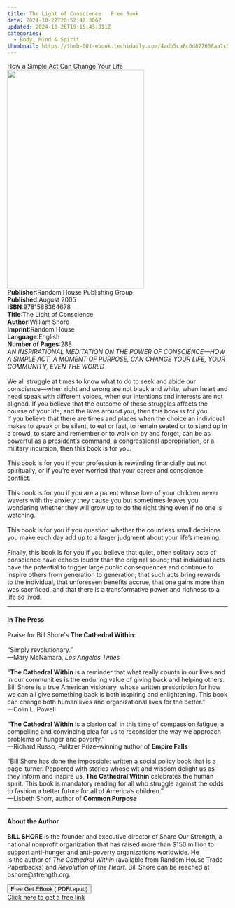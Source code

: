 ```yaml
---
title: The Light of Conscience | Free Book
date: 2024-10-22T20:52:42.306Z
updated: 2024-10-26T19:15:43.811Z
categories:
  - Body, Mind & Spirit
thumbnail: https://thmb-001-ebook.techidaily.com/4adb5ca8c0d877658aa1c9bcdba46c817e3db4be0db60d12b088c1886a64d267.jpg
---
```

<main id="book-container">
  <div class="flex flex-col">
    <div class="book-brief flex-1 py-6 px-4 sm:p-6 md:py-10 md:px-8">
      <!-- brief-->
      <div class="book-brief-main">How a Simple Act Can Change Your Life</div>
    </div>
    <div
      class="book-meta-info flex-1 grid gap-4 col-start-1 col-end-3 row-start-1 sm:mb-6 sm:grid-cols-4 lg:gap-6 lg:col-start-2 lg:row-end-6 lg:row-span-6 lg:mb-0"
    >
      <div
        class="book-meta-info-left place-content-center mt-4 p-4 text-sm leading-6 col-start-2 col-span-2 dark:text-slate-400"
      >
        <img
          class="w-full h-500 object-cover rounded-lg sm:h-255 sm:col-span-2 lg:col-span-full"
          src="https://img-001-ebook.techidaily.com/ab2a0cdb5def5669fb86630d2a2fb06019d0b35198e83b10de15b713f6143593.jpg"
          alt=""
          width="312"
          height="500"
        />
      </div>
      <div
        class="book-meta-info-right mt-2 col-start-1 row-start-2 col-span-3 self-center"
      >
        <!-- meta data  -->
        <div class="flex flex-col px-4 md:px-8">
          <div class="flex-1">
            <strong>Publisher</strong>:<span class="px-2"
              >Random House Publishing Group</span
            >
          </div>
          <div class="flex-1">
            <strong>Published</strong>:<span class="px-2">August 2005</span>
          </div>
          <div class="flex-1">
            <strong>ISBN</strong>:<span class="px-2">9781588364678</span>
          </div>
          <div class="flex-1">
            <strong>Title</strong>:<span class="px-2"
              >The Light of Conscience</span
            >
          </div>
          <div class="flex-1">
            <strong>Author</strong>:<span class="px-2">William Shore</span>
          </div>
          <div class="flex-1">
            <strong>Imprint</strong>:<span class="px-2">Random House</span>
          </div>
          <div class="flex-1">
            <strong>Language</strong>:<span class="px-2">English</span>
          </div>
          <div class="flex-1">
            <strong>Number of Pages</strong>:<span class="px-2">288</span>
          </div>
        </div>
      </div>
    </div>
    <div class="book-description flex-1 py-6 px-4 sm:p-6 md:py-10 md:px-8">
      <div class="book-description-main">
        <div accordion-content="" id="description">
          <i
            >AN INSPIRATIONAL MEDITATION ON THE POWER OF CONSCIENCE—HOW A SIMPLE
            ACT, A MOMENT OF PURPOSE, CAN CHANGE YOUR LIFE, YOUR COMMUNITY, EVEN
            THE WORLD</i
          ><br /><br />We all struggle at times to know what to do to seek and
          abide our conscience—when right and wrong are not black and white,
          when heart and head speak with different voices, when our intentions
          and interests are not aligned. If you believe that the outcome of
          these struggles affects the course of your life, and the lives around
          you, then this book is for you.<br />If you believe that there are
          times and places when the choice an individual makes to speak or be
          silent, to eat or fast, to remain seated or to stand up in a crowd, to
          stare and remember or to walk on by and forget, can be as powerful as
          a president’s command, a congressional appropriation, or a military
          incursion, then this book is for you.<br /><br />This book is for you
          if your profession is rewarding financially but not spiritually, or if
          you’re ever worried that your career and conscience conflict.<br /><br />This
          book is for you if you are a parent whose love of your children never
          wavers with the anxiety they cause you but sometimes leaves you
          wondering whether they will grow up to do the right thing even if no
          one is watching.<br /><br />This book is for you if you question
          whether the countless small decisions you make each day add up to a
          larger judgment about your life’s meaning.<br /><br />Finally, this
          book is for you if you believe that quiet, often solitary acts of
          conscience have echoes louder than the original sound; that individual
          acts have the potential to trigger large public consequences and
          continue to inspire others from generation to generation; that such
          acts bring rewards to the individual, that unforeseen benefits accrue,
          that one gains more than was sacrificed, and that there is a
          transformative power and richness to a life so lived.
        </div>
        <div class="accordion-fader"></div>
      </div>
    </div>
    <div class="book-excerpts flex-1 py-6 px-4 sm:p-6 md:py-10 md:px-8">
      <!-- excerpts-->
      <div class="book-excerpts-main">
        <hr />
        <h4 class="placeholder placeholder-heading">
          <span>In The Press</span>
        </h4>
        <p>
          Praise for Bill Shore's
          <b>The Cathedral Within</b>:<br /><br />“Simply revolutionary.”
          <br />—Mary McNamara, <i>Los Angeles Times</i><br /><br />“<b
            >The Cathedral Within</b
          >
          is a reminder that what really counts in our lives and in our
          communities is the enduring value of giving back and helping others.
          Bill Shore is a true American visionary, whose written prescription
          for how we can all give something back is both inspiring and
          enlightening. This book can change both human lives and organizational
          lives for the better.”<br />—Colin L. Powell<br /><br />“<b
            >The Cathedral Within</b
          >
          is a clarion call in this time of compassion fatigue, a compelling and
          convincing plea for us to reconsider the way we approach problems of
          hunger and poverty.” <br />—Richard Russo, Pulitzer Prize–winning
          author of <b>Empire Falls</b><br /><br />“Bill Shore has done the
          impossible: written a social policy book that is a page-turner.
          Peppered with stories whose wit and wisdom delight us as they inform
          and inspire us, <b>The Cathedral Within</b> celebrates the human
          spirit. This book is mandatory reading for all who struggle against
          the odds to fashion a better future for all of America’s children.”
          <br />—Lisbeth Shorr, author of <b>Common Purpose</b>
        </p>
      </div>
    </div>
    <div class="book-about-author flex-1 py-6 px-4 sm:p-6 md:py-10 md:px-8">
      <!-- about author-->
      <div class="book-main-author-main">
        <hr />
        <h4 class="placeholder placeholder-heading">
          <span>About the Author</span>
        </h4>
        <p>
          <b>BILL SHORE</b> is the founder and executive director of Share Our
          Strength, a national nonproﬁt organization that has raised more than
          $150 million to support anti-hunger and anti-poverty organizations
          worldwide. He <br />is the author of
          <i>The Cathedral Within</i> (available from Random House Trade
          Paperbacks) and <i>Revolution of the Heart</i>. Bill Shore can be
          reached at bshore@strength.org.
        </p>
      </div>
    </div>
    <div class="book-free-get flex-1 py-6 px-4 sm:p-6 md:py-10 md:px-8">
      <button
        id="btn-free-get"
        class="bg-blue-500 hover:bg-blue-700 text-white font-bold py-2 px-4 rounded"
      >
        Free Get EBook (.PDF/.epub)
      </button>
      <div id="countdown-display" class="px-2 text-lg mt-2"></div>
      <a
        id="free-link"
        class="hidden bg-blue-500 hover:bg-blue-700 text-white font-bold py-2 px-4 rounded"
        href="https://www.ebooks.com/en-us/book/222552/the-light-of-conscience/william-shore/"
        target="_blank"
        >Click here to get a free link</a
      >
    </div>
    <script>
      let countdownTime = 0;
      let countdownInterval = null;
      document
        .getElementById('btn-free-get')
        .addEventListener('click', startCountdown);
      function startCountdown() {
        countdownTime = new Date().getTime() + 60000 * 3;
        countdownInterval = setInterval(updateCountdown, 1000);
        document.getElementById('btn-free-get').disabled = true;
        document
          .getElementById('btn-free-get')
          .classList.add('bg-gray-500', 'cursor-not-allowed');
      }
      function updateCountdown() {
        let currentTime = new Date().getTime();
        let timeLeft = countdownTime - currentTime;
        let secondsLeft = Math.floor(timeLeft / 1000);
        document.getElementById('countdown-display').innerHTML =
          `Remaining time: ${secondsLeft} seconds.`;
        if (secondsLeft <= 0) {
          clearInterval(countdownInterval);
          document.getElementById('btn-free-get').classList.add('hidden');
          document.getElementById('free-link').classList.remove('hidden');
          document.getElementById('countdown-display').innerHTML = '';
        }
      }
    </script>
  </div>
</main>

<ins class="adsbygoogle"
      style="display:block"
      data-ad-client="ca-pub-7571918770474297"
      data-ad-slot="8358498916"
      data-ad-format="auto"
      data-full-width-responsive="true"></ins>
    